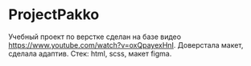 # ProjectPakko
Учебный проект по верстке сделан на базе видео https://www.youtube.com/watch?v=oxQpayexHnI. Доверстала макет, сделала адаптив. Стек: html, scss, макет figma. 
